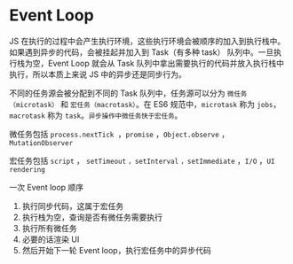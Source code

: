 # Event Loop

JS 在执行的过程中会产生执行环境，这些执行环境会被顺序的加入到执行栈中。如果遇到异步的代码，会被挂起并加入到 Task（有多种 task） 队列中。一旦执行栈为空，Event Loop 就会从 Task 队列中拿出需要执行的代码并放入执行栈中执行，所以本质上来说 JS 中的异步还是同步行为。

不同的任务源会被分配到不同的 Task 队列中，任务源可以分为 `微任务（microtask）` 和 `宏任务（macrotask）`。在 ES6 规范中，`microtask` 称为 `jobs`，`macrotask` 称为 `task`。`异步操作中微任务快于宏任务`。

微任务包括 `process.nextTick `，`promise` ，`Object.observe` ，`MutationObserver`

宏任务包括 `script` ， `setTimeout` `，setInterval` `，setImmediate` ，`I/O` ，`UI rendering`

一次 Event loop 顺序

1. 执行同步代码，这属于宏任务
2. 执行栈为空，查询是否有微任务需要执行
3. 执行所有微任务
4. 必要的话渲染 UI
5. 然后开始下一轮 Event loop，执行宏任务中的异步代码